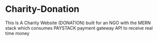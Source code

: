 # Charity-Donation
This Is A Charity Website (DONATION) built for an NGO with the MERN stack which consumes PAYSTACK payment gateway API to receive real time money
